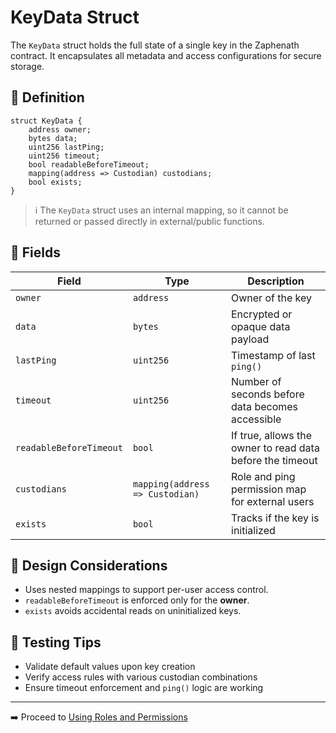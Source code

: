 # KeyData Struct

The `KeyData` struct holds the full state of a single key in the Zaphenath contract. It encapsulates all metadata and access configurations for secure storage.

## 📘 Definition

```solidity
struct KeyData {
    address owner;
    bytes data;
    uint256 lastPing;
    uint256 timeout;
    bool readableBeforeTimeout;
    mapping(address => Custodian) custodians;
    bool exists;
}
```

> ℹ️ The `KeyData` struct uses an internal mapping, so it cannot be returned or passed directly in external/public functions.

## 🔐 Fields

| Field                   | Type                            | Description                                               |
| ----------------------- | ------------------------------- | --------------------------------------------------------- |
| `owner`                 | `address`                       | Owner of the key                                          |
| `data`                  | `bytes`                         | Encrypted or opaque data payload                          |
| `lastPing`              | `uint256`                       | Timestamp of last `ping()`                                |
| `timeout`               | `uint256`                       | Number of seconds before data becomes accessible          |
| `readableBeforeTimeout` | `bool`                          | If true, allows the owner to read data before the timeout |
| `custodians`            | `mapping(address => Custodian)` | Role and ping permission map for external users           |
| `exists`                | `bool`                          | Tracks if the key is initialized                          |

## 🧠 Design Considerations

- Uses nested mappings to support per-user access control.
- `readableBeforeTimeout` is enforced only for the **owner**.
- `exists` avoids accidental reads on uninitialized keys.

## 🧪 Testing Tips

- Validate default values upon key creation
- Verify access rules with various custodian combinations
- Ensure timeout enforcement and `ping()` logic are working

---

➡️ Proceed to [Using Roles and Permissions](../usage/roles.md)
